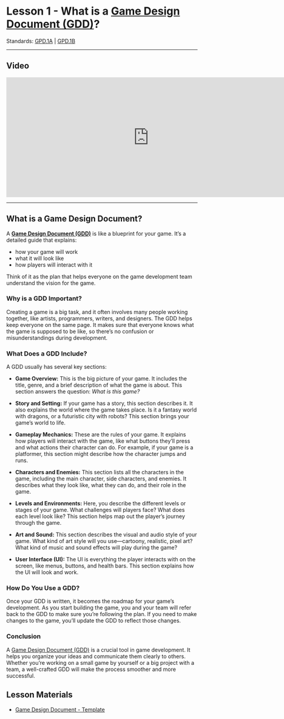 # Lesson 1 - What is a [Game Design Document (GDD)](../../vocabulary.md#game-design-document)?

Standards: [GPD.1A](~GPD1A) | [GPD.1B](~GPD1B)

---

## Video

<iframe width="750" height="315" src="https://www.youtube.com/embed/ZE8v7uVGepM?si=b8L1iVYPvLQbulWX" frameborder="0" allow="accelerometer; autoplay; clipboard-write; encrypted-media; gyroscope; picture-in-picture" allowfullscreen></iframe>

---

## What is a Game Design Document?

A [**Game Design Document (GDD)**](../../vocabulary.md#game-design-document) is like a blueprint for your game. It’s a detailed guide that explains:

- how your game will work
- what it will look like
- how players will interact with it

Think of it as the plan that helps everyone on the game development team understand the vision for the game.

### Why is a GDD Important?

Creating a game is a big task, and it often involves many people working together, like artists, programmers, writers, and designers. The GDD helps keep everyone on the same page. It makes sure that everyone knows what the game is supposed to be like, so there’s no confusion or misunderstandings during development.

### What Does a GDD Include?

A GDD usually has several key sections:

- **Game Overview:** This is the big picture of your game. It includes the title, genre, and a brief description of what the game is about. This section answers the question: _What is this game?_

- **Story and Setting:** If your game has a story, this section describes it. It also explains the world where the game takes place. Is it a fantasy world with dragons, or a futuristic city with robots? This section brings your game’s world to life.

- **Gameplay Mechanics:** These are the rules of your game. It explains how players will interact with the game, like what buttons they’ll press and what actions their character can do. For example, if your game is a platformer, this section might describe how the character jumps and runs.

- **Characters and Enemies:** This section lists all the characters in the game, including the main character, side characters, and enemies. It describes what they look like, what they can do, and their role in the game.

- **Levels and Environments:** Here, you describe the different levels or stages of your game. What challenges will players face? What does each level look like? This section helps map out the player’s journey through the game.

- **Art and Sound:** This section describes the visual and audio style of your game. What kind of art style will you use—cartoony, realistic, pixel art? What kind of music and sound effects will play during the game?

- **User Interface (UI):** The UI is everything the player interacts with on the screen, like menus, buttons, and health bars. This section explains how the UI will look and work.

### How Do You Use a GDD?

Once your GDD is written, it becomes the roadmap for your game’s development. As you start building the game, you and your team will refer back to the GDD to make sure you’re following the plan. If you need to make changes to the game, you’ll update the GDD to reflect those changes.

### Conclusion

A [Game Design Document (GDD)](../../vocabulary.md#game-design-document) is a crucial tool in game development. It helps you organize your ideas and communicate them clearly to others. Whether you’re working on a small game by yourself or a big project with a team, a well-crafted GDD will make the process smoother and more successful.

## Lesson Materials

- [Game Design Document - Template](https://docs.google.com/document/d/1NJ1iOYuVm7UujB_VYXUsp9MOP_gdvQ7ewzlHeBll6lI/edit?usp=sharing)
